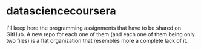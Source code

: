 datasciencecoursera
===================

I'll keep here the programming assignments that have to be shared on GitHub. A new repo for each one of them (and each one of them being only two files) is a flat organization that resembles more a complete lack of it.
